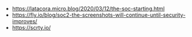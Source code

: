 - https://latacora.micro.blog/2020/03/12/the-soc-starting.html
- https://fly.io/blog/soc2-the-screenshots-will-continue-until-security-improves/
- https://scrty.io/